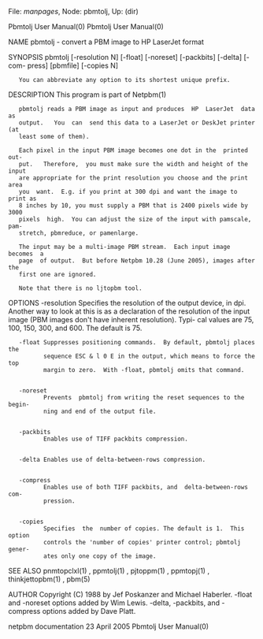 File: *manpages*,  Node: pbmtolj,  Up: (dir)

Pbmtolj User Manual(0)                                  Pbmtolj User Manual(0)



NAME
       pbmtolj - convert a PBM image to HP LaserJet format


SYNOPSIS
       pbmtolj [-resolution N] [-float] [-noreset] [-packbits] [-delta] [-com-
       press] [pbmfile] [-copies N]

       You can abbreviate any option to its shortest unique prefix.



DESCRIPTION
       This program is part of Netpbm(1)

       pbmtolj reads a PBM image as input and produces  HP  LaserJet  data  as
       output.   You  can  send this data to a LaserJet or DeskJet printer (at
       least some of them).

       Each pixel in the input PBM image becomes one dot in the  printed  out-
       put.   Therefore,  you must make sure the width and height of the input
       are appropriate for the print resolution you choose and the print  area
       you  want.  E.g. if you print at 300 dpi and want the image to print as
       8 inches by 10, you must supply a PBM that is 2400 pixels wide by  3000
       pixels  high.  You can adjust the size of the input with pamscale, pam-
       stretch, pbmreduce, or pamenlarge.

       The input may be a multi-image PBM stream.  Each input image becomes  a
       page  of output.  But before Netpbm 10.28 (June 2005), images after the
       first one are ignored.

       Note that there is no ljtopbm tool.


OPTIONS
       -resolution
              Specifies the resolution of the output device, in dpi.   Another
              way to look at this is as a declaration of the resolution of the
              input image (PBM images don't have inherent resolution).   Typi-
              cal values are 75, 100, 150, 300, and 600.  The default is 75.


       -float Suppresses positioning commands.  By default, pbmtolj places the
              sequence ESC & l 0 E in the output, which means to force the top
              margin to zero.  With -float, pbmtolj omits that command.


       -noreset
              Prevents  pbmtolj from writing the reset sequences to the begin-
              ning and end of the output file.


       -packbits
              Enables use of TIFF packbits compression.


       -delta Enables use of delta-between-rows compression.


       -compress
              Enables use of both TIFF packbits, and  delta-between-rows  com-
              pression.


       -copies
              Specifies  the  number of copies. The default is 1.  This option
              controls the 'number of copies' printer control; pbmtolj  gener-
              ates only one copy of the image.




SEE ALSO
       pnmtopclxl(1) , ppmtolj(1) , pjtoppm(1) , ppmtopj(1) , thinkjettopbm(1)
       , pbm(5)



AUTHOR
       Copyright (C) 1988 by Jef Poskanzer and Michael Haberler.   -float  and
       -noreset  options added by Wim Lewis.  -delta, -packbits, and -compress
       options added by Dave Platt.



netpbm documentation             23 April 2005          Pbmtolj User Manual(0)
